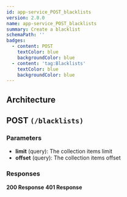 ```yaml
---
id: app-service_POST_blacklists
version: 2.0.0
name: app-service_POST_blacklists
summary: Create a blacklist
schemaPath: ''
badges:
  - content: POST
    textColor: blue
    backgroundColor: blue
  - content: 'tag:Blacklists'
    textColor: blue
    backgroundColor: blue
---
```

## Architecture
<NodeGraph />



## POST `(/blacklists)`

### Parameters
- **limit** (query): The collection items limit
- **offset** (query): The collection items offset




### Responses
**200 Response**
<SchemaViewer file="response-200.json" maxHeight="500" id="response-200" />
      **401 Response**
<SchemaViewer file="response-401.json" maxHeight="500" id="response-401" />
